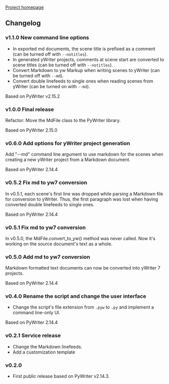 [Project homepage](index.md)

## Changelog

### v1.1.0 New command line options

* In exported md documents, the scene title is prefixed as a comment (can be turned off with `--notitles`).
* In generated yWriter projects, comments at scene start are converted to scene titles (can be turned off with `--notitles`).
* Convert Markdown to yw Markup when writing scenes to yWriter (can be turned off with `--md`).
* Convert double linefeeds to single ones when reading scenes from yWriter (can be turned on with `--md`).

Based on PyWriter v2.15.2


### v1.0.0 Final release

Refactor: Move the MdFile class to the PyWriter library.

Based on PyWriter 2.15.0


### v0.6.0 Add options for yWriter project generation

Add "--md" command line argument to use markdown for the scenes when creating a new yWriter project from a Markdown document.

Based on PyWriter 2.14.4


### v0.5.2 Fix md to yw7 conversion

In v0.5.1, each scene's first line was dropped while parsing a Markdown file for conversion to yWriter. Thus, the first paragraph was lost when having converted double linefeeds to single ones.

Based on PyWriter 2.14.4


### v0.5.1 Fix md to yw7 conversion

In v0.5.0, the MdFile.convert_to_yw() method was never called. Now it's working on the source document's text as a whole.


### v0.5.0 Add md to yw7 conversion

Markdown formatted text documents can now be converted into yWriter 7 projects.

Based on PyWriter 2.14.4


### v0.4.0 Rename the script and change the user interface

- Change the script's file extension from `.pyw` to `.py` and implement a command line-only UI.

Based on PyWriter 2.14.4


### v0.2.1 Service release

* Change the Markdown linefeeds.
* Add a customization template


### v0.2.0
* First public release based on PyWriter v2.14.3.

